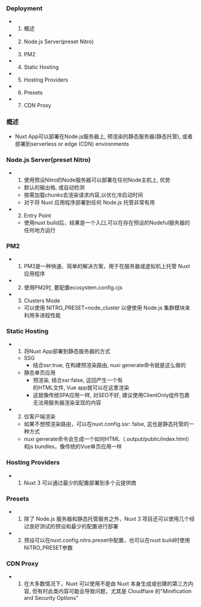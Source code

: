 ### Deployment
- 1. 概述
- 2. Node.js Server(preset Nitro)
- 3. PM2
- 4. Static Hosting
- 5. Hosting Providers
- 6. Presets
- 7. CDN Proxy

### 概述
- Nuxt App可以部署在Node.js服务器上, 预渲染的静态服务器(静态托管), 或者部署到serverless or edge (CDN) environments

### Node.js Server(preset Nitro)
- 1. 使用预设Nitro的Node服务器可以部署在任何Node主机上, 优势
    - 默认的输出格, 或自动检测
    - 按需加载chunks去渲染请求内容,以优化冷启动时间
    - 对于将 Nuxt 应用程序部署到任何 Node.js 托管非常有用
- 2. Entry Point
    - 使用nuxt build后，结果是一个入口,可以在存在预设的Nodeful服务器的任何地方运行


### PM2
- 1. PM2是一种快速、简单的解决方案，用于在服务器或虚拟机上托管 Nuxt 应用程序
- 2. 使用PM2时, 要配置ecosystem.config.cjs
- 3. Clusters Mode
    - 可以使用 NITRO_PRESET=node_cluster 以便使用 Node.js 集群模块来利用多进程性能


### Static Hosting
- 1. 将Nuxt App部署到静态服务器的方式
    - SSG
        - 结合ssr:true, 在构建预渲染路由, nuxi generate命令就是这么做的
    - 静态单页应用
        - 预渲染, 结合ssr:false, 这回产生一个有<div id="__nuxt"></div>的HTML文件, Vue app就可以在这里渲染
        - 这就像传统SPA应用一样, 对SEO不好, 建议使用ClientOnly组件包裹无法用服务器渲染呈现的内容
- 2. 仅客户端渲染
    - 如果不想预渲染路由，可以在nuxt.config.ssr: false, 这也是静态托管的一种方式
    - nuxi generate命令会生成一个如何HTML（.output/public/index.html）和js bundles，像传统的Vue单页应用一样

### Hosting Providers
- 1. Nuxt 3 可以通过最少的配置部署到多个云提供商

### Presets
- 1. 除了 Node.js 服务器和静态托管服务之外，Nuxt 3 项目还可以使用几个经过良好测试的预设和最少的配置进行部署
- 2. 预设可以在nuxt.config.nitro.preset中配置，也可以在nuxt build时使用NITRO_PRESET参数

### CDN Proxy
- 1. 在大多数情况下，Nuxt 可以使用不是由 Nuxt 本身生成或创建的第三方内容, 但有时此类内容可能会导致问题，尤其是 Cloudflare 的"Minification and Security Options"